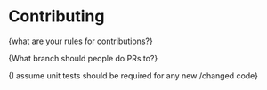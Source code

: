 
# Contributing

{what are your rules for contributions?}

{What branch should people do PRs to?}

{I assume unit tests should be required for any new /changed code}
